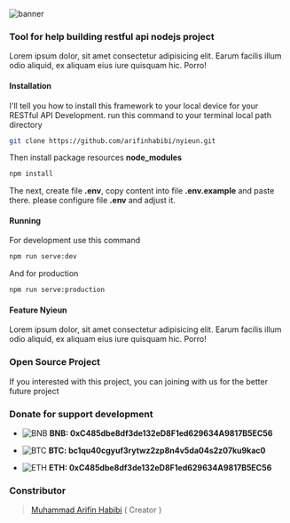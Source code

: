 ![banner](https://i.ibb.co/WnW0VV8/nyieun-banner-1.png)

### Tool for help building restful api nodejs project
Lorem ipsum dolor, sit amet consectetur adipisicing elit. Earum facilis illum odio aliquid, ex aliquam eius iure quisquam hic. Porro!

#### Installation
I'll tell you how to install this framework to your local device for your RESTful API Development. run this command to your terminal local path directory
```bash
git clone https://github.com/arifinhabibi/nyieun.git
```
Then install package resources **node_modules**
```bash
npm install
```
The next, create file **.env**, copy content into file **.env.example** and paste there. please configure file **.env** and adjust it.

#### Running
For development use this command
```bash
npm run serve:dev
```
And for production 
```bash
npm run serve:production
```

#### Feature Nyieun
Lorem ipsum dolor, sit amet consectetur adipisicing elit. Earum facilis illum odio aliquid, ex aliquam eius iure quisquam hic. Porro!


### Open Source Project
If you interested with this project, you can joining with us for the better future project

### Donate for support development

* ![BNB](https://user-images.githubusercontent.com/80776324/230691108-ecd10132-af58-4064-8c44-ad10f6f55dd1.png) **BNB: 0xC485dbe8df3de132eD8F1ed629634A9817B5EC56**


* ![BTC](https://user-images.githubusercontent.com/80776324/230691099-1422c66c-099e-49f2-adee-b48fa9533c0c.png) **BTC: bc1qu40cgyuf3rytwz2zp8n4v5da04s2z07ku9kac0**


* ![ETH](https://user-images.githubusercontent.com/80776324/230691090-32c937b9-61bc-4eeb-b058-c46c8fc250ac.png) **ETH: 0xC485dbe8df3de132eD8F1ed629634A9817B5EC56**

### Constributor

> [Muhammad Arifin Habibi](https://github.com/arifinhabibi) ( Creator )
>